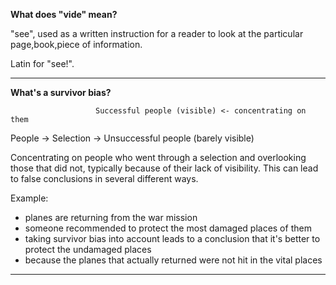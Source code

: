 **What does "vide" mean?**

"see", used as a written instruction for a reader to look at the particular page,book,piece of information.

Latin for "see!".

---

**What's a survivor bias?**

                       Successful people (visible) <- concentrating on them
People -> Selection ->
                       Unsuccessful people (barely visible)

Concentrating on people who went through a selection and overlooking those that did not, typically because of their lack of visibility. This can lead to false conclusions in several different ways.

Example:
- planes are returning from the war mission
- someone recommended to protect the most damaged places of them
- taking survivor bias into account leads to a conclusion that it's better to protect the undamaged places
- because the planes that actually returned were not hit in the vital places

---
